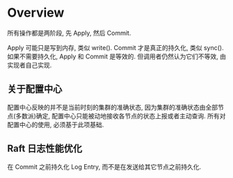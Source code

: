 # Overview

所有操作都是两阶段, 先 Apply, 然后 Commit.

Apply 可能只是写到内存, 类似 write(). Commit 才是真正的持久化, 类似 sync(). 如果不需要持久化, Apply 和 Commit 是等效的. 但调用者仍然认为它们不等效, 由实现者自己实现.

## 关于配置中心

配置中心反映的并不是当前时刻的集群的准确状态, 因为集群的准确状态由全部节点(多数派)确定, 配置中心只能被动地接收各节点的状态上报或者主动查询. 所有对配置中心的使用, 必须基于此项基础.

## Raft 日志性能优化

在 Commit 之前持久化 Log Entry, 而不是在发送给其它节点之前持久化.
